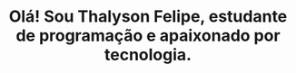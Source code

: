 <h1 align="center"
    <p>
Olá! Sou Thalyson Felipe, estudante de programação e apaixonado por tecnologia.
<br>
<br>
